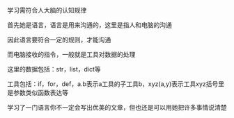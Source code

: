 学习需符合人大脑的认知规律

首先她是语言，语言是用来沟通的，这里是指人和电脑的沟通

因此语言要符合一定的规则，才能沟通

而电脑接收的指令，一般就是工具对数据的处理

这里的数据包括：str，list，dict等

工具包括：if，for，def，a.b表示a工具的子工具b，xyz(a,y)表示工具xyz括号里是参数类似函数表达等

学习了一门语言你不一定会写出优美的文章，但也还是可以用她把许多事情说清楚
